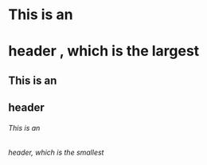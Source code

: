 # This is an <h1> header , which is the largest
## This is an <h2> header
###### This is an <h6> header, which is the smallest
